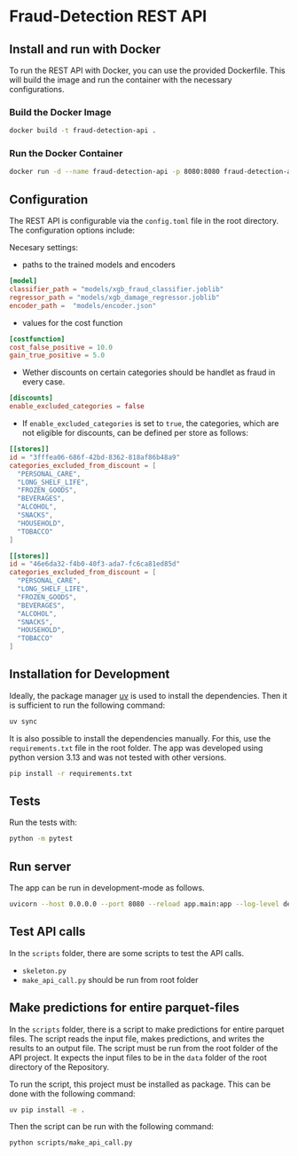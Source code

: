 # Fraud-Detection REST API

## Install and run with Docker

To run the REST API with Docker, you can use the provided Dockerfile. This will build the image and run the container with the necessary configurations.

### Build the Docker Image

```bash
docker build -t fraud-detection-api .
```

### Run the Docker Container

```bash
docker run -d --name fraud-detection-api -p 8080:8080 fraud-detection-api
```

## Configuration

The REST API is configurable via the `config.toml` file in the root directory. The configuration options include:

Necesary settings:

- paths to the trained models and encoders
```toml
[model]
classifier_path = "models/xgb_fraud_classifier.joblib"
regressor_path = "models/xgb_damage_regressor.joblib"
encoder_path =  "models/encoder.json"
```

- values for the cost function
```toml
[costfunction]
cost_false_positive = 10.0
gain_true_positive = 5.0
```

- Wether discounts on certain categories should be handlet as fraud in every case.
```toml
[discounts]
enable_excluded_categories = false
```

- If `enable_excluded_categories` is set to `true`, the categories, which are not eligible for discounts, can be defined per store as follows:

```toml
[[stores]]
id = "3fffea06-686f-42bd-8362-818af86b48a9"
categories_excluded_from_discount = [
  "PERSONAL_CARE",
  "LONG_SHELF_LIFE",
  "FROZEN_GOODS",
  "BEVERAGES",
  "ALCOHOL",
  "SNACKS",
  "HOUSEHOLD",
  "TOBACCO"
]

[[stores]]
id = "46e6da32-f4b0-40f3-ada7-fc6ca81ed85d"
categories_excluded_from_discount = [
  "PERSONAL_CARE",
  "LONG_SHELF_LIFE",
  "FROZEN_GOODS",
  "BEVERAGES",
  "ALCOHOL",
  "SNACKS",
  "HOUSEHOLD",
  "TOBACCO"
]
```


## Installation for Development

Ideally, the package manager [uv](https://docs.astral.sh/uv) is used to install the dependencies. Then it is sufficient to run the following command:

```bash
uv sync
```

It is also possible to install the dependencies manually. For this, use the `requirements.txt` file in the root folder. The app was developed using python version 3.13 and was not tested with other versions.

```bash
pip install -r requirements.txt
```

## Tests

Run the tests with:

```bash
python -m pytest
```

## Run server

The app can be run in development-mode as follows.

```bash
uvicorn --host 0.0.0.0 --port 8080 --reload app.main:app --log-level debug
```

## Test API calls

In the `scripts` folder, there are some scripts to test the API calls.

- `skeleton.py`
- `make_api_call.py` should be run from root folder

## Make predictions for entire parquet-files

In the `scripts` folder, there is a script to make predictions for entire parquet files. The script reads the input file, makes predictions, and writes the results to an output file. The script must be run from the root folder of the API project. It expects the input files to be in the `data` folder of the root directory of the Repository.

To run the script, this project must be installed as package. This can be done with the following command:

```bash
uv pip install -e .
```

Then the script can be run with the following command:

```bash
python scripts/make_api_call.py
```
